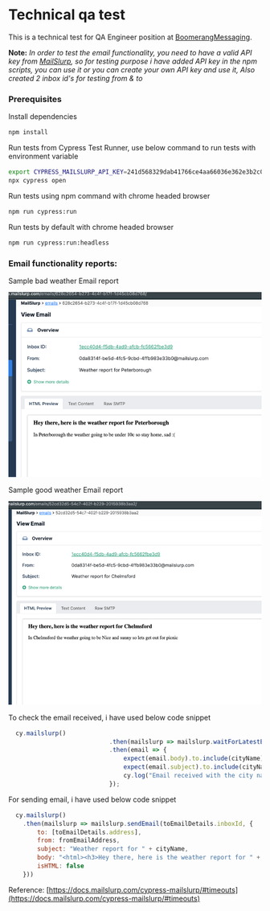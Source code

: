 # Technical qa test

This is a technical test for QA Engineer position at [BoomerangMessaging](https://boomerangmessaging.com/).


**Note:** _In order to test the email functionality, you need to have a valid API key from [MailSlurp](https://mailslurp.com/), so for testing purpose i have added API key in the npm scripts, you can use it or you can create your own API key and use it,
Also created 2 inbox id's for testing from & to_

### Prerequisites

Install dependencies
```bash
npm install
```

Run tests from Cypress Test Runner, use below command to run tests with environment variable

```bash
export CYPRESS_MAILSLURP_API_KEY=241d568329dab41766ce4aa66036e362e3b2c0d542bd80b29c354753e85f80bc
npx cypress open
```

Run tests using npm command with chrome headed browser

```bash
npm run cypress:run
```

Run tests by default with chrome headed browser

```bash
npm run cypress:run:headless
```

### Email functionality reports:

Sample bad weather Email report

![Alt text](docs/img_2.png)

Sample good weather Email report

![Alt text](docs/img_1.png)

To check the email received, i have used below code snippet

```js
  cy.mailslurp()
                            .then(mailslurp => mailslurp.waitForLatestEmail(toEmailDetails.inboxId, 30000))
                            .then(email => {
                                expect(email.body).to.include(cityName);
                                expect(email.subject).to.include(cityName);
                                cy.log("Email received with the city name: " + cityName)
                            });
```

For sending email, i have used below code snippet

```js
  cy.mailslurp()
    .then(mailslurp => mailslurp.sendEmail(toEmailDetails.inboxId, {
        to: [toEmailDetails.address],
        from: fromEmailAddress,
        subject: "Weather report for " + cityName,
        body: "<html><h3>Hey there, here is the weather report for " + cityName + "<h3></h3><p>In " + cityName + " the weather going to be under 10c so stay home, sad :(</p></html>",
        isHTML: false
    }))
```
Reference: [https://docs.mailslurp.com/cypress-mailslurp/#timeouts](https://docs.mailslurp.com/cypress-mailslurp/#timeouts)
